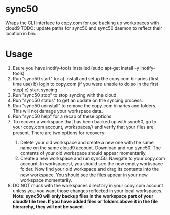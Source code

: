 # sync50
Wraps the CLI interface to copy.com for use backing up workspaces with cloud9
TODO: update paths for sync50 and sync50 daemon to reflect their location in bin.

# Usage
1. Esure you have inotify-tools installed (sudo apt-get install -y inotify-tools)
2. Run "sync50 start" to:
    a) install and setup the copy.com binaries (first time use)
    b) login to copy.com (if you were unable to do so in the first step)
    c) start syncing
3. Run "sync50 stop" to stop syncing with the cloud.
4. Run "sync50 status" to get an update on the syncing process.
5. Run "sync50 uninstall" to remove the copy.com binaries and folders. This will
    not damage your workspace data.
6. Run "sync50 help" for a recap of these options.
7. To recover a workspace that has been backed up with sync50, go to your copy.com
    account, workspaces/<user>/<project> and verify that your files are present.
    There are two options for recovery:
    1. Delete your old workspace and create a new one with the same name on the
        same cloud9 account. Download and run sync50. The contents of your old 
        workspace should appear momentarily.
    2. Create a new workspace and run sync50. Navigate to your copy.com account.
        In workspaces/<user>, you should see the new empty workspace folder. Now
        find your old workspace and drag its contents into the new workspace. You
        should see the files appear in your new workspace momentarily.
8. DO NOT muck with the workspaces directory in your copy.com account unless you
    you want those changes reflected in your local workspaces.
**Note: sync50 will only backup files in the workspace part of your cloud9 file
    tree. If you have added files or folders above it in the file hierarchy, they
    will not be saved.**




